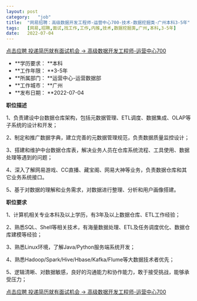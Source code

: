 ```yaml
---
layout:	post
category:	"job"
title:	"网易招聘：高级数据开发工程师-运营中心700-技术-数据挖掘类-广州本科3-5年"
tags:	[网易,招聘,面试,找工作,工作,内推,技术,数据挖掘类,广州,本科,3-5年]
date:	2022-07-04
---
```


[点击应聘 投递简历就有面试机会 ->  高级数据开发工程师-运营中心700](http://mobile.bole.netease.com/bole/boleDetail?id=40699&employeeId=346f03c3cda5f04c&key=all)



- **学历要求： **本科
- **工作年限： **3-5年
- **所属部门： **运营中心-运营数据部
- **工作城市： **广州
- **发布日期： **2022-07-04



**职位描述**

1、负责建设中台数据仓库架构，包括元数据管理、ETL调度、数据集成、OLAP等子系统的设计和开发；     

2、制定和推广数据字典，建立完善的元数据管理规范，负责数据质量监控设计； 

3、搭建和维护中台数据仓库表，解决业务人员在仓库系统流程、工具使用、数据处理等遇到的问题；    

4、深入了解网易游戏、CC直播、藏宝阁、网易大神等业务，负责数据仓库和其它业务系统接口。  

5、基于对数据的理解和业务需求，对数据进行整理、分析和用户画像搭建。 



**职位要求**

1、计算机相关专业本科及以上学历，有3年及以上数据仓库、ETL工作经验； 

2、熟悉SQL、Shell等相关技术，有海量数据处理、ETL及任务调度优化、数据仓库建模等经验；  

3、熟悉Linux环境，了解Java/Python服务端系统开发；

4、熟悉Hadoop/Spark/Hive/Hbase/Kafka/Flume等大数据技术者优先；

5、逻辑清晰、对数据敏感，良好的沟通能力和协作能力，敢于接受挑战，能够承受压力；



[点击应聘 投递简历就有面试机会 ->  高级数据开发工程师-运营中心700](http://mobile.bole.netease.com/bole/boleDetail?id=40699&employeeId=346f03c3cda5f04c&key=all)